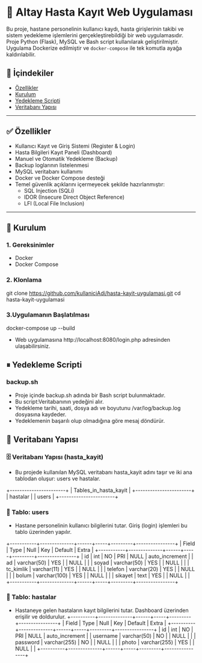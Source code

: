 # 🏥 Altay Hasta Kayıt Web Uygulaması

Bu proje, hastane personelinin kullanıcı kaydı, hasta girişlerinin takibi ve sistem yedekleme işlemlerini gerçekleştirebildiği bir web uygulamasıdır. Proje Python (Flask), MySQL ve Bash script kullanılarak geliştirilmiştir. Uygulama Dockerize edilmiştir ve `docker-compose` ile tek komutla ayağa kaldırılabilir.

## 📄 İçindekiler

- [Özellikler](#özellikler)
- [Kurulum](#kurulum)
- [Yedekleme Scripti](#yedekleme-scripti)
- [Veritabanı Yapısı](#veritabanı-yapısı)


---

## ✅ Özellikler

- Kullanıcı Kayıt ve Giriş Sistemi (Register & Login)
- Hasta Bilgileri Kayıt Paneli (Dashboard)
- Manuel ve Otomatik Yedekleme (Backup)
- Backup loglarının listelenmesi
- MySQL veritabanı kullanımı
- Docker ve Docker Compose desteği
- Temel güvenlik açıklarını içermeyecek şekilde hazırlanmıştır:
  - SQL Injection (SQLi)
  - IDOR (Insecure Direct Object Reference)
  - LFI (Local File Inclusion)

---

## 🐳 Kurulum

### 1. Gereksinimler

- Docker
- Docker Compose

### 2. Klonlama


git clone https://github.com/kullaniciAdi/hasta-kayit-uygulamasi.git
cd hasta-kayit-uygulamasi

### 3.Uygulamanın Başlatılması


docker-compose up --build

- Web uygulamasına http://localhost:8080/login.php adresinden ulaşabilirsiniz.



## ⏸ Yedekleme Scripti

### backup.sh 

- Proje içinde backup.sh adında bir Bash script bulunmaktadır. 
- Bu script:Veritabanının yedeğini alır.
- Yedekleme tarihi, saati, dosya adı ve boyutunu /var/log/backup.log dosyasına kaydeder.
- Yedeklemenin başarılı olup olmadığına göre mesaj döndürür.


## 🔄 Veritabanı Yapısı

### 🗄️ Veritabanı Yapısı (hasta_kayit)
- Bu projede kullanılan MySQL veritabanı hasta_kayit adını taşır ve iki ana tablodan oluşur: users ve hastalar.

+-----------------------+
| Tables_in_hasta_kayit |
+-----------------------+
| hastalar              |
| users                 |
+-----------------------+

### 📁 Tablo: users
- Hastane personelinin kullanıcı bilgilerini tutar. Giriş (login) işlemleri bu tablo üzerinden yapılır.

+-----------+--------------+------+-----+---------+----------------+
| Field     | Type         | Null | Key | Default | Extra          |
+-----------+--------------+------+-----+---------+----------------+
| id        | int          | NO   | PRI | NULL    | auto_increment |
| ad        | varchar(50)  | YES  |     | NULL    |                |
| soyad     | varchar(50)  | YES  |     | NULL    |                |
| tc_kimlik | varchar(11)  | YES  |     | NULL    |                |
| telefon   | varchar(20)  | YES  |     | NULL    |                |
| bolum     | varchar(100) | YES  |     | NULL    |                |
| sikayet   | text         | YES  |     | NULL    |                |
+-----------+--------------+------+-----+---------+----------------+

### 📁 Tablo: hastalar
- Hastaneye gelen hastaların kayıt bilgilerini tutar. Dashboard üzerinden erişilir ve doldurulur.
+----------+--------------+------+-----+---------+----------------+
| Field    | Type         | Null | Key | Default | Extra          |
+----------+--------------+------+-----+---------+----------------+
| id       | int          | NO   | PRI | NULL    | auto_increment |
| username | varchar(50)  | NO   |     | NULL    |                |
| password | varchar(255) | NO   |     | NULL    |                |
| photo    | varchar(255) | YES  |     | NULL    |                |
+----------+--------------+------+-----+---------+----------------+



